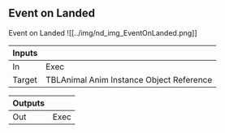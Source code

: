 ## Event on Landed
Event on Landed
![[../img/nd_img_EventOnLanded.png]]

|Inputs||
|--|--|
| In | Exec |
| Target | TBLAnimal Anim Instance Object Reference |

|Outputs||
|--|--|
| Out | Exec |

